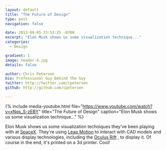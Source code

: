 ```yaml
---
layout: default
title: "The Future of Design"
type: post
navigation: false

date: 2013-09-05 23:53:25 -0700
excerpt: "Elon Musk shows us some visualization technique..."
categories:
  - Design

gradient: 1
image: header-4.jpg
details: false

author: Chris Petersen
bio: Professional Guy Behind the Guy
twitter: http://twitter.com/cpetersen
github: http://github.com/cpetersen

---
```


{% include media-youtube.html file="https://www.youtube.com/watch?v=xNqs_S-zEBY" title="The Future of Design" caption="Elon Musk shows us some visualization technique..." %}

Elon Musk shows us some visualization techniques they've been playing with at  [SpaceX](http://www.spacex.com/). They're using  [Leap Motion](https://www.leapmotion.com/)  to interact with CAD models and various display technologies, including the  [Oculus Rift](http://www.oculusvr.com/) , to display it. Of course in the end, it's printed on a 3d printer. Cool!
